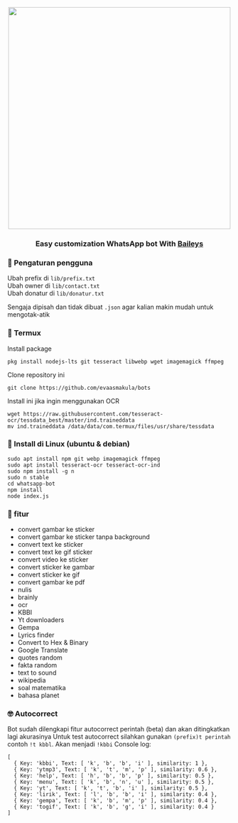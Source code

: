 <p align="center">
  <img src="https://i.ibb.co/RvpWB5P/IMG-20211119-155520.png" width=500/>
</p>

<div align="center"><h3>Easy customization WhatsApp bot With <a href="https://github.com/adiwajshing/Baileys">Baileys</a></h3></div> 

### 🔧 Pengaturan pengguna
Ubah prefix di ```lib/prefix.txt``` <br>
Ubah owner di ```lib/contact.txt``` <br>
Ubah donatur di ```lib/donatur.txt```<br>

Sengaja dipisah dan tidak dibuat ```.json``` agar kalian makin mudah untuk mengotak-atik


### 📱 Termux
Install package
````
pkg install nodejs-lts git tesseract libwebp wget imagemagick ffmpeg
````
Clone repository ini
````
git clone https://github.com/evaasmakula/bots
````
Install ini jika ingin menggunakan OCR
````
wget https://raw.githubusercontent.com/tesseract-ocr/tessdata_best/master/ind.traineddata
mv ind.traineddata /data/data/com.termux/files/usr/share/tessdata 
````

### 🐧 Install di Linux (ubuntu & debian)
```
sudo apt install npm git webp imagemagick ffmpeg
sudo apt install tesseract-ocr tesseract-ocr-ind
sudo npm install -g n
sudo n stable
cd whatsapp-bot
npm install
node index.js
```

### 🤖 fitur
- convert gambar ke sticker
- convert gambar ke sticker tanpa background
- convert text ke sticker
- convert text ke gif sticker
- convert video ke sticker
- convert sticker ke gambar
- convert sticker ke gif
- convert gambar ke pdf
- nulis
- brainly
- ocr
- KBBI
- Yt downloaders
- Gempa
- Lyrics finder
- Convert to Hex & Binary
- Google Translate
- quotes random
- fakta random
- text to sound
- wikipedia
- soal matematika
- bahasa planet

### 🤓 Autocorrect
Bot sudah dilengkapi fitur autocorrect perintah (beta) dan akan ditingkatkan lagi akurasinya
Untuk test autocorrect silahkan gunakan ```(prefix)t perintah``` contoh ```!t kbbl```. Akan menjadi ```!kbbi```
Console log:
````
[
  { Key: 'kbbi', Text: [ 'k', 'b', 'b', 'i' ], similarity: 1 },
  { Key: 'ytmp3', Text: [ 'k', 't', 'm', 'p' ], similarity: 0.6 },
  { Key: 'help', Text: [ 'h', 'b', 'b', 'p' ], similarity: 0.5 },
  { Key: 'menu', Text: [ 'k', 'b', 'n', 'u' ], similarity: 0.5 },
  { Key: 'yt', Text: [ 'k', 't', 'b', 'i' ], similarity: 0.5 },
  { Key: 'lirik', Text: [ 'l', 'b', 'b', 'i' ], similarity: 0.4 },
  { Key: 'gempa', Text: [ 'k', 'b', 'm', 'p' ], similarity: 0.4 },
  { Key: 'togif', Text: [ 'k', 'b', 'g', 'i' ], similarity: 0.4 }
]
````
